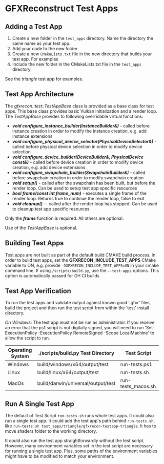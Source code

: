 # GFXReconstruct Test Apps

## **Adding a Test App**

1. Create a new folder in the `test_apps` directory. Name the directory the same name as your test app.
2. Add your code to the new folder
3. Create a new `CMakeLists.txt` file in the new directory that builds your test app. For examples
4. Include the new folder in the CMakeLists.txt file in the `test_apps` directory

See the *triangle* test app for examples.

## **Test App Architecture**

The *gfxrecon::test::TestAppBase* class is provided as a base class for test apps. This base class provides basic Vulkan
initialization and a render loop. The *TestAppBase* provides to following overridable virtual functions:

* ***void configure_instance_builder(InstanceBuilder&)*** - called before instance creation in order to modify the
  instance creation, e.g. add instance extensions
* ***void configure_physical_device_selector(PhysicalDeviceSelector&)*** - called before physical device selection in
  order to modify device selection
* ***void configure_device_builder(DeviceBuilder&, PhysicalDevice const&)*** - called before device creation in order to
  modify device creation, e.g. add device extensions
* ***void configure_swapchain_builder(SwapchainBuilder&)*** - called before swapchain creation in order to modify
  swapchain creation
* ***void setup()*** - called after the swapchain has been built, but before the render loop. Can be used to setup test
  app specific resources
* ***bool frame(const int frame_num)*** - executes a single frame of the render loop. Returns true to continue the
  render loop, false to exit
* ***void cleanup()*** -- called after the render loop has stopped. Can be used to cleanup test app specific resources

Only the ***frame*** function is required. All others are optional.

Use of the *TestAppBase* is optional.

## **Building Test Apps**

Test apps are not built as part of the default build CMAKE build process. In order to build test apps, set the
**GFXRECON_INCLUDE_TEST_APPS** CMake variable to ON, e.g. provide `-DGFXRECON_INCLUDE_TEST_APPS=ON` in your cmake command line.
If using `/scripts/build.py`, use the `--test-apps` options.  This option is automatically passed for GH CI builds.

## **Test App Verification**

To run the test apps and validate output against known good '.gfxr' files, build the project and then run the test script from within the 'test' install directory.

*On Windows:* The test app must not be run as administrator.  If you receive an error that the ps1 script is not digitally signed, you will need to run 'Set-ExecutionPolicy -ExecutionPolicy RemoteSigned -Scope LocalMachine' to allow the script to run.


|Operating System| ./scripts/build.py Test Directory  |Test Script|
|---------------|------------------------------------|------------|
|Windows| build/windows/x64/output/test      |run-tests.ps1|
|Linux| build/linux/x64/output/test        |run-tests.sh|
|MacOs| build/darwin/universal/output/test |run-tests_macos.sh|

## **Run A Single Test App**
The default of Test Script `run-tests.sh` runs whole test apps. It could also run a single test app. It could add the test app's path behind `run-tests.sh`, like `run-tests.sh test_apps/triangle/gfxrecon-testapp-triangle`. It has to move shaders folder to the working directory.

It could also run the test app straightforwardly without the test script. However, many environment variables set in the test script are necessary for running a single test app. Plus, some paths of the environment variables might have to be modified to match your environment.
